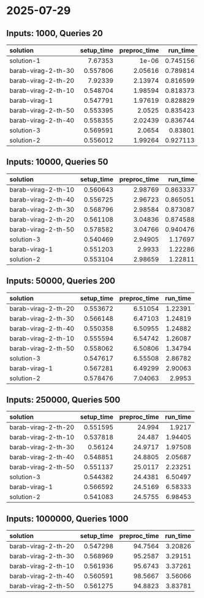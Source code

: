 # 2025-07-29

## Inputs: 1000, Queries 20

| solution            |   setup_time |   preproc_time |   run_time |
|:--------------------|-------------:|---------------:|-----------:|
| solution-1          |     7.67353  |        1e-06   |   0.745156 |
| barab-virag-2-th-30 |     0.557806 |        2.05616 |   0.789814 |
| barab-virag-2-th-20 |     7.92339  |        2.13974 |   0.816599 |
| barab-virag-2-th-10 |     0.548704 |        1.98594 |   0.818373 |
| barab-virag-1       |     0.547791 |        1.97619 |   0.828829 |
| barab-virag-2-th-50 |     0.553395 |        2.0525  |   0.835423 |
| barab-virag-2-th-40 |     0.558355 |        2.02439 |   0.836744 |
| solution-3          |     0.569591 |        2.0654  |   0.83801  |
| solution-2          |     0.556012 |        1.99264 |   0.927113 |

## Inputs: 10000, Queries 50

| solution            |   setup_time |   preproc_time |   run_time |
|:--------------------|-------------:|---------------:|-----------:|
| barab-virag-2-th-10 |     0.560643 |        2.98769 |   0.863337 |
| barab-virag-2-th-40 |     0.556725 |        2.96723 |   0.865051 |
| barab-virag-2-th-30 |     0.568796 |        2.98584 |   0.873087 |
| barab-virag-2-th-20 |     0.561108 |        3.04836 |   0.874588 |
| barab-virag-2-th-50 |     0.578582 |        3.04766 |   0.940476 |
| solution-3          |     0.540469 |        2.94905 |   1.17697  |
| barab-virag-1       |     0.551203 |        2.9933  |   1.22286  |
| solution-2          |     0.553104 |        2.98659 |   1.22811  |

## Inputs: 50000, Queries 200

| solution            |   setup_time |   preproc_time |   run_time |
|:--------------------|-------------:|---------------:|-----------:|
| barab-virag-2-th-20 |     0.553672 |        6.51054 |    1.22391 |
| barab-virag-2-th-30 |     0.566148 |        6.47103 |    1.24819 |
| barab-virag-2-th-40 |     0.550358 |        6.50955 |    1.24882 |
| barab-virag-2-th-10 |     0.555594 |        6.54742 |    1.26087 |
| barab-virag-2-th-50 |     0.558062 |        6.50806 |    1.34794 |
| solution-3          |     0.547617 |        6.55508 |    2.86782 |
| barab-virag-1       |     0.567281 |        6.49299 |    2.90063 |
| solution-2          |     0.578476 |        7.04063 |    2.9953  |

## Inputs: 250000, Queries 500

| solution            |   setup_time |   preproc_time |   run_time |
|:--------------------|-------------:|---------------:|-----------:|
| barab-virag-2-th-20 |     0.551595 |        24.994  |    1.9217  |
| barab-virag-2-th-10 |     0.537818 |        24.487  |    1.94405 |
| barab-virag-2-th-30 |     0.56124  |        24.9717 |    1.97508 |
| barab-virag-2-th-40 |     0.548851 |        24.8805 |    2.05687 |
| barab-virag-2-th-50 |     0.551137 |        25.0117 |    2.23251 |
| solution-3          |     0.544382 |        24.4381 |    6.50497 |
| barab-virag-1       |     0.566592 |        24.5169 |    6.58333 |
| solution-2          |     0.541083 |        24.5755 |    6.98453 |

## Inputs: 1000000, Queries 1000

| solution            |   setup_time |   preproc_time |   run_time |
|:--------------------|-------------:|---------------:|-----------:|
| barab-virag-2-th-20 |     0.547298 |        94.7564 |    3.20826 |
| barab-virag-2-th-30 |     0.568969 |        95.2587 |    3.29151 |
| barab-virag-2-th-10 |     0.561936 |        95.6743 |    3.37261 |
| barab-virag-2-th-40 |     0.560591 |        98.5667 |    3.56066 |
| barab-virag-2-th-50 |     0.561275 |        94.8823 |    3.83781 |